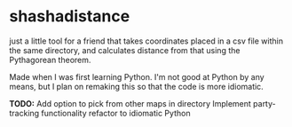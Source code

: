 # shashadistance
just a little tool for a friend that takes coordinates placed in a csv file within the same directory, and calculates distance from that
using the Pythagorean theorem. 

Made when I was first learning Python. I'm not good at Python by any means, but I plan on remaking this so that the code is more idiomatic. 

**TODO:** Add option to pick from other maps in directory
          Implement party-tracking functionality
          refactor to idiomatic Python
